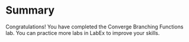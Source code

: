 # Summary

Congratulations! You have completed the Converge Branching Functions lab. You can practice more labs in LabEx to improve your skills.
